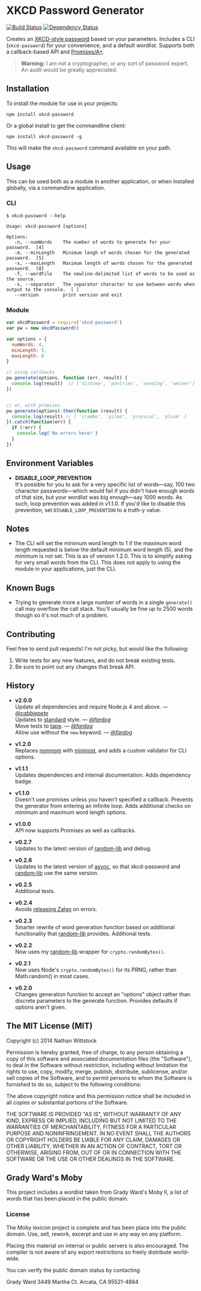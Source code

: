 # XKCD Password Generator

[![Build Status](https://travis-ci.org/fardog/node-xkcd-password.svg)](https://travis-ci.org/fardog/node-xkcd-password) [![Dependency Status](https://gemnasium.com/fardog/node-xkcd-password.svg)](https://gemnasium.com/fardog/node-xkcd-password)

Creates an [XKCD-style password](http://xkcd.com/936/) based on your parameters.
Includes a CLI (`xkcd-password`) for your convenience, and a default wordlist.
Supports both a callback-based API and [Promises/A+](http://promisesaplus.com/).

> **Warning:** I am not a cryptographer, or any sort of password expert. An
> audit would be greatly appreciated.

## Installation

To install the module for use in your projects:

```
npm install xkcd-password
```

Or a global install to get the commandline client:

```
npm install xkcd-password -g
```

This will make the `xkcd-password` command available on your path.

## Usage

This can be used both as a module in another application, or when installed
globally, via a commandline application.

### CLI

```
$ xkcd-password --help

Usage: xkcd-password [options]

Options:
   -n, --numWords    The number of words to generate for your password.  [4]
   -m, --minLength   Minimum lengh of words chosen for the generated password.  [5]
   -x, --maxLength   Maximum length of words chosen for the generated password.  [8]
   -f, --wordFile    The newline-delimited list of words to be used as the source.
   -s, --separator   The separator character to use between words when output to the console.  [ ]
   --version         print version and exit
```

### Module

```js
var xkcdPassword = require('xkcd-password')
var pw = new xkcdPassword()

var options = {
  numWords: 4,
  minLength: 5,
  maxLength: 8
}

// using callbacks
pw.generate(options, function (err, result) {
  console.log(result)  // ['distome', 'pantries', 'sending', 'weiner']
})


// or, with promises
pw.generate(options).then(function (result) {
  console.log(result) // [ 'crambo', 'piled', 'procural', 'plunk' ]
}).catch(function(err) {
  if (!err) {
    console.log('No errors here!')
  }
})
```

## Environment Variables

- **DISABLE_LOOP_PREVENTION**  
It's possible for you to ask for a very specific list of words—say, 100 two
character passwords—which would fail if you didn't have enough words of that
size, but your wordlist was big enough—say 1000 words. As such, loop prevention
was added in v1.1.0. If you'd like to disable this prevention, set
`DISABLE_LOOP_PREVENTION` to a truth-y value.

## Notes

- The CLI will set the minimum word length to 1 if the maximum word length
  requested is below the default minimum word length (5), and the minimum is not
  set. This is as of version 1.2.0. This is to simplify asking for very small
  words from the CLI. This does not apply to using the module in your
  applications, just the CLI.

## Known Bugs

- Trying to generate more a large number of words in a single `generate()` call
  may overflow the call stack. You'll usually be fine up to 2500 words though so
  it's not much of a problem.

## Contributing

Feel free to send pull requests! I'm not picky, but would like the following:

1. Write tests for any new features, and do not break existing tests.
2. Be sure to point out any changes that break API.

## History

- **v2.0.0**  
Update all dependencies and require Node.js 4 and above. — _[@cabbiepete][]_  
Updates to [standard](http://standardjs.com) style. — _[@fardog][]_  
Move tests to [tape](https://www.npmjs.com/package/tape). — _[@fardog][]_  
Allow use without the `new` keyword. — _[@fardog][]_

- **v1.2.0**  
Replaces [nomnom][nomnom] with [minimist][minimist], and adds a custom validator
for CLI options.

- **v1.1.1**  
Updates dependencies and internal documentation. Adds dependency badge.

- **v1.1.0**  
Doesn't use promises unless you haven't specified a callback. Prevents the
generator from entering an infinite loop. Adds additional checks on minimum and
maximum word length options.

- **v1.0.0**  
API now supports Promises as well as callbacks.

- **v0.2.7**  
Updates to the latest version of [random-lib][randomlib] and debug.

- **v0.2.6**  
Updates to the latest version of [async][async], so that xkcd-password
and [random-lib][randomlib] use the same version.

- **v0.2.5**  
Additional tests.

- **v0.2.4**  
Avoids [releasing Zalgo][zalgo] on errors.

- **v0.2.3**  
Smarter rewrite of word generation function based on additional functionality
that [random-lib][randomlib] provides. Additional tests.

- **v0.2.2**  
Now uses my [random-lib][randomlib] wrapper for `crypto.randomBytes()`.

- **v0.2.1**  
Now uses Node's `crypto.randomBytes()` for its PRNG, rather than Math.random()
in most cases.

- **v0.2.0**  
Changes generation function to accept an "options" object rather than discrete
parameters to the generate function. Provides defaults if options aren't given.

[async]: http://github.com/caolan/async/
[randomlib]: http://www.npmjs.org/package/random-lib/
[nomnom]: https://www.npmjs.org/package/nomnom
[minimist]: https://www.npmjs.org/package/minimist
[zalgo]: http://blog.izs.me/post/59142742143/designing-apis-for-asynchrony
[@cabbiepete]: https://github.com/cabbiepete
[@fardog]: https://github.com/fardog

## The MIT License (MIT)

Copyright (c) 2014 Nathan Wittstock

Permission is hereby granted, free of charge, to any person obtaining a copy of
this software and associated documentation files (the "Software"), to deal in
the Software without restriction, including without limitation the rights to
use, copy, modify, merge, publish, distribute, sublicense, and/or sell copies of
the Software, and to permit persons to whom the Software is furnished to do so,
subject to the following conditions:

The above copyright notice and this permission notice shall be included in all
copies or substantial portions of the Software.

THE SOFTWARE IS PROVIDED "AS IS", WITHOUT WARRANTY OF ANY KIND, EXPRESS OR
IMPLIED, INCLUDING BUT NOT LIMITED TO THE WARRANTIES OF MERCHANTABILITY, FITNESS
FOR A PARTICULAR PURPOSE AND NONINFRINGEMENT. IN NO EVENT SHALL THE AUTHORS OR
COPYRIGHT HOLDERS BE LIABLE FOR ANY CLAIM, DAMAGES OR OTHER LIABILITY, WHETHER
IN AN ACTION OF CONTRACT, TORT OR OTHERWISE, ARISING FROM, OUT OF OR IN
CONNECTION WITH THE SOFTWARE OR THE USE OR OTHER DEALINGS IN THE SOFTWARE.

## Grady Ward's Moby

This project includes a wordlist taken from Grady Ward's Moby II, a list of
words that has been placed in the public domain.

### License

The Moby lexicon project is complete and has
been place into the public domain. Use, sell,
rework, excerpt and use in any way on any platform.

Placing this material on internal or public servers is
also encouraged. The compiler is not aware of any
export restrictions so freely distribute world-wide.

You can verify the public domain status by contacting

Grady Ward
3449 Martha Ct.
Arcata, CA  95521-4884
